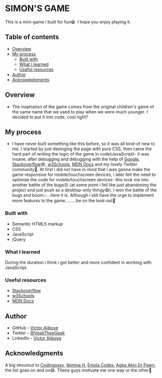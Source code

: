 # SIMON'S GAME

This is a mini-game i built for fun😁. I hope you enjoy playing it.

## Table of contents

- [Overview](#overview)
- [My process](#my-process)
  - [Built with](#built-with)
  - [What I learned](#what-i-learned)
  - [Useful resources](#useful-resources)
- [Author](#author)
- [Acknowledgments](#acknowledgments)

## Overview

- The inspiration of the game comes from the original children's game of the same name that we used to play when we were much younger. I decided to put it into code, cool right?

## My process

- I have never built something like this before, so it was all kind-of new to me. I started by just desinging the page with pure CSS, then came the hard part of writing the logic of the game in code(JavaScript)- it was insane, after debugging and debugging with the help of [Google](www.google.com), [Stackoverflow](www.stackoverflow.com)😅, [w3Schools](www.w3schools.com), [MDN Docs](https://developer.mozilla.org/en-US/) and my lovely Twitter community💙. At first i did not have in mind that i was gonna make the game responsive for mobile/touchscreen devices, i later felt the need to optimise the code for mobile/touchscreen devices- this took me into another battle of the bugs😣 (at some point i fell like just abandoning the project and just push as a desktop-only thingy😅). I won the battle of the bugs and boom💥...here it is. Although i still have the urge to implement more features to the game.........be on the look-out👀

### Built with

- Semantic HTML5 markup
- CSS
- JavaScript
- jQuery

### What I learned

During the duration i think i got better and more confident in working with JavaScript.

### Useful resources

- [Stackoverflow](www.stackoverflow.com)
- [w3Schools](www.w3schools.com)
- [MDN Docs](https://developer.mozilla.org/en-US/)

## Author

- GitHub - [Victor Ajiboye](https://github.com/Veek6x)
- Twitter - [@VeekTheeGeek](https://twitter.com/VeekTheeGeek)
- LinkedIn - [Victor Ajiboye](https://www.linkedin.com/in/ajiboye-victor-52b36118b/)

## Acknowledgments

A big shoutout to [Codingossy](https://twitter.com/codingossy?s=20&t=Hl3loKv0VUkhox3lLLpWRw), [Ibimina H](https://twitter.com/IbiminaaH?s=20&t=XlutyDKjGUnBZX-J49DjuA), [Eniola Codes](https://twitter.com/EniolaCodes?s=20&t=XlutyDKjGUnBZX-J49DjuA), [Agba Akin](https://twitter.com/Kynsofficial?s=20&t=XlutyDKjGUnBZX-J49DjuA),[Dr Pawn](https://twitter.com/Elixir_Js?s=20&t=XlutyDKjGUnBZX-J49DjuA), the list goes on and on😅. These guys motivate me one way or the other💚
